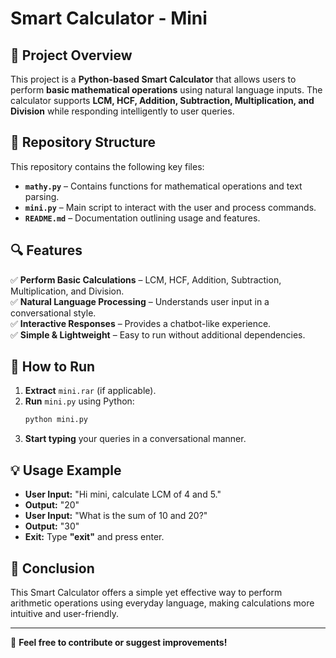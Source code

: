# Smart Calculator - Mini

## 📌 Project Overview  
This project is a **Python-based Smart Calculator** that allows users to perform **basic mathematical operations** using natural language inputs. The calculator supports **LCM, HCF, Addition, Subtraction, Multiplication, and Division** while responding intelligently to user queries.

## 📁 Repository Structure  
This repository contains the following key files:

- **`mathy.py`** – Contains functions for mathematical operations and text parsing.
- **`mini.py`** – Main script to interact with the user and process commands.
- **`README.md`** – Documentation outlining usage and features.

## 🔍 Features  
✅ **Perform Basic Calculations** – LCM, HCF, Addition, Subtraction, Multiplication, and Division.  
✅ **Natural Language Processing** – Understands user input in a conversational style.  
✅ **Interactive Responses** – Provides a chatbot-like experience.  
✅ **Simple & Lightweight** – Easy to run without additional dependencies.  

## 🚀 How to Run  
1. **Extract** `mini.rar` (if applicable).  
2. **Run** `mini.py` using Python:  
   ```sh
   python mini.py
   ```
3. **Start typing** your queries in a conversational manner.

## 💡 Usage Example  
- **User Input:** "Hi mini, calculate LCM of 4 and 5."  
- **Output:** "20"  
- **User Input:** "What is the sum of 10 and 20?"  
- **Output:** "30"  
- **Exit:** Type **"exit"** and press enter.

## 🎯 Conclusion  
This Smart Calculator offers a simple yet effective way to perform arithmetic operations using everyday language, making calculations more intuitive and user-friendly.

---  
🚀 **Feel free to contribute or suggest improvements!**

